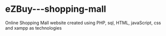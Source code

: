 # eZBuy---shopping-mall
Online Shopping Mall website created using PHP, sql, HTML, javaScript, css and xampp as technologies 
